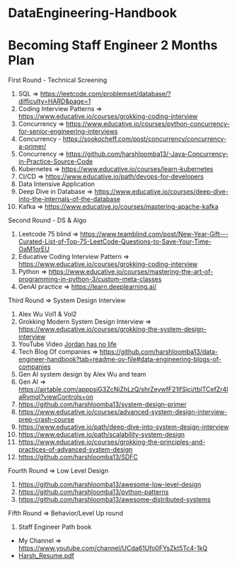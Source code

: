 # DataEngineering-Handbook

Becoming Staff Engineer 
2 Months Plan
=================================
First Round - Technical Screening
1. SQL => https://leetcode.com/problemset/database/?difficulty=HARD&page=1
2. Coding Interview Patterns => https://www.educative.io/courses/grokking-coding-interview
3. Concurrency => https://www.educative.io/courses/python-concurrency-for-senior-engineering-interviews
4. Concurrency - https://sookocheff.com/post/concurrency/concurrency-a-primer/
5. Concurrency => https://github.com/harshloomba13/-Java-Concurrency-in-Practice-Source-Code
6. Kubernetes => https://www.educative.io/courses/learn-kubernetes
7. CI/CD => https://www.educative.io/path/devops-for-developers
8. Data Intensive Application
9. Deep Dive in Database => https://www.educative.io/courses/deep-dive-into-the-internals-of-the-database
10. Kafka => https://www.educative.io/courses/mastering-apache-kafka

Second Round - DS & Algo
1. Leetcode 75 blind => https://www.teamblind.com/post/New-Year-Gift---Curated-List-of-Top-75-LeetCode-Questions-to-Save-Your-Time-OaM1orEU
2. Educative Coding Interview Pattern => https://www.educative.io/courses/grokking-coding-interview
3. Python => https://www.educative.io/courses/mastering-the-art-of-programming-in-python-3/custom-meta-classes
4. GenAI practice => https://learn.deeplearning.ai/

Third Round => System Design Interview 
1. Alex Wu Vol1 & Vol2
2. Grokking Modern System Design Interview => https://www.educative.io/courses/grokking-the-system-design-interview
3. YouTube Video [Jordan has no life](https://www.youtube.com/@jordanhasnolife5163)
4. Tech Blog Of companies => https://github.com/harshloomba13/data-engineer-handbook?tab=readme-ov-file#data-engineering-blogs-of-companies
5. Gen AI system design by Alex Wu and team
6. Gen AI => https://airtable.com/apppsiG3ZcNjZhLzQ/shrZeywfF21lfSjci/tblTCefZr4laRvmqI?viewControls=on 
7. https://github.com/harshloomba13/system-design-primer
8. https://www.educative.io/courses/advanced-system-design-interview-prep-crash-course
9. https://www.educative.io/path/deep-dive-into-system-design-interview
10. https://www.educative.io/path/scalability-system-design
11. https://www.educative.io/courses/grokking-the-principles-and-practices-of-advanced-system-design
12. https://github.com/harshloomba13/SDFC

Fourth Round => Low Level Design
1. https://github.com/harshloomba13/awesome-low-level-design
2. https://github.com/harshloomba13/python-patterns
3. https://github.com/harshloomba13/awesome-distributed-systems

Fifth Round => Behavior/Level Up round 
1. Staff Engineer Path book

- My Channel => https://www.youtube.com/channel/UCda61Ufo0FYsZkt5Tc4-1kQ
- [Harsh_Resume.pdf](https://github.com/user-attachments/files/18122237/Harsh_Resume.pdf)



